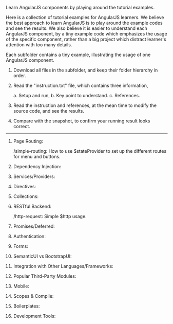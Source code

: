 Learn AngularJS components by playing around the tutorial examples.

Here is a collection of tutorial examples for AngularJS learners. We believe the best approach to learn AngularJS is to play around the example codes and see the results. We also believe it is easier to understand each AngularJS component, by a tiny example code which emphasizes the usage of the specific component, rather than a big project which distract learner's attention with too many details. 

Each subfolder contains a tiny example, illustrating the usage of one AngularJS component.

1. Download all files in the subfolder, and keep their folder hierarchy in order. 

2. Read the "instruction.txt" file, which contains three information, 
   
   a. Setup and run,  b. Key point to understand. c. References. 

3. Read the instruction and references, at the mean time to modify the source code, and see the results.

4. Compare with the snapshot, to confirm your running result looks correct. 


--------------------

1. Page Routing:
 
   /simple-routing:   How to use $stateProvider to set up the different routes for menu and buttons. 

2. Dependency Injection:


3. Services/Providers:


4. Directives:


5. Collections:


6. RESTful Backend:

   /http-request: Simple $http usage.  


7. Promises/Deferred:


8. Authentication:


9. Forms:


10. SemanticUI vs BootstrapUI:


11. Integration with Other Languages/Frameworks:


12. Popular Third-Party Modules:


13. Mobile:


14. Scopes & Compile:


15. Boilerplates:


16. Development Tools:







